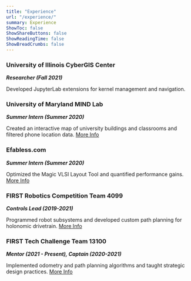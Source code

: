 ```yaml
---
title: "Experience"
url: "/experience/"
summary: Experience
ShowToc: false
ShowShareButtons: false
ShowReadingTime: false
ShowBreadCrumbs: false
---
```


### University of Illinois CyberGIS Center
***Researcher (Fall 2021)***

Developed JupyterLab extensions for kernel management and navigation.

### University of Maryland MIND Lab
***Summer Intern (Summer 2020)***

Created an interactive map of university buildings and classrooms and filtered phone location data.
[More Info](/mind-lab/)

### Efabless.com
***Summer Intern (Summer 2020)***

Optimized the Magic VLSI Layout Tool and quantified performance gains.
[More Info](/efabless/)

### FIRST Robotics Competition Team 4099
***Controls Lead (2019-2021)***

Programmed robot subsystems and developed custom path planning for holonomic drivetrain. 
[More Info](/frc4099/) 

### FIRST Tech Challenge Team 13100
***Mentor (2021 - Present), Captain (2020-2021)***

Implemented odometry and path planning algorithms and taught strategic design practices.
[More Info](/ftc13100/) 